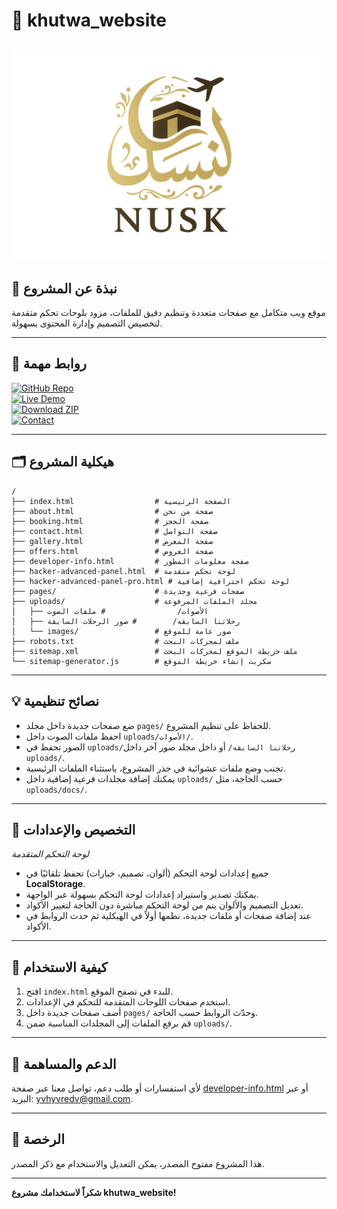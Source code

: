 
# 🚀 khutwa_website

![khutwa_website Banner](https://github.com/vv7x-x/khutwa_website/blob/main/uploads/images/logo.png)
---

## 📌 نبذة عن المشروع
موقع ويب متكامل مع صفحات متعددة وتنظيم دقيق للملفات، مزود بلوحات تحكم متقدمة لتخصيص التصميم وإدارة المحتوى بسهولة.

---

## 🔗 روابط مهمة

[![GitHub Repo](https://img.shields.io/badge/GitHub-Repo-black?style=for-the-badge&logo=github)](https://github.com/vv7x-x/khutwa_website)  
[![Live Demo](https://img.shields.io/badge/Live-Demo-green?style=for-the-badge&logo=google-chrome)](https://khutwa-website-xi.vercel.app/)  
[![Download ZIP](https://img.shields.io/badge/Download-ZIP-blue?style=for-the-badge&logo=download)](https://github.com/vv7x-x/khutwa_website/tree/main)  
[![Contact](https://img.shields.io/badge/Contact-Email-red?style=for-the-badge&logo=gmail)](mailto:yvhyvredv@gmail.com)

---

## 🗂️ هيكلية المشروع

```
/
├── index.html                  # الصفحة الرئيسية
├── about.html                  # صفحة من نحن
├── booking.html                # صفحة الحجز
├── contact.html                # صفحة التواصل
├── gallery.html                # صفحة المعرض
├── offers.html                 # صفحة العروض
├── developer-info.html         # صفحة معلومات المطور
├── hacker-advanced-panel.html  # لوحة تحكم متقدمة
├── hacker-advanced-panel-pro.html # لوحة تحكم احترافية إضافية
├── pages/                      # صفحات فرعية وجديدة
├── uploads/                    # مجلد الملفات المرفوعة
│   ├── الأصوات/                # ملفات الصوت
│   ├── رحلاتنا السابقه/        # صور الرحلات السابقة
│   └── images/                 # صور عامة للموقع
├── robots.txt                  # ملف لمحركات البحث
├── sitemap.xml                 # ملف خريطة الموقع لمحركات البحث
└── sitemap-generator.js        # سكربت إنشاء خريطة الموقع
```

---

## 💡 نصائح تنظيمية

- ضع صفحات جديدة داخل مجلد `pages/` للحفاظ على تنظيم المشروع.  
- احفظ ملفات الصوت داخل `uploads/الأصوات/`.  
- الصور تحفظ في `uploads/رحلاتنا السابقه/` أو داخل مجلد صور آخر داخل `uploads/`.  
- تجنب وضع ملفات عشوائية في جذر المشروع، باستثناء الملفات الرئيسية.  
- يمكنك إضافة مجلدات فرعية إضافية داخل `uploads/` حسب الحاجة، مثل `uploads/docs/`.

---

## 🎨 التخصيص والإعدادات


*لوحة التحكم المتقدمة*

- جميع إعدادات لوحة التحكم (ألوان، تصميم، خيارات) تحفظ تلقائيًا في **LocalStorage**.  
- يمكنك تصدير واستيراد إعدادات لوحة التحكم بسهولة عبر الواجهة.  
- تعديل التصميم والألوان يتم من لوحة التحكم مباشرة دون الحاجة لتغيير الأكواد.  
- عند إضافة صفحات أو ملفات جديدة، نظمها أولاً في الهيكلية ثم حدث الروابط في الأكواد.

---

## 🚀 كيفية الاستخدام

1. افتح `index.html` للبدء في تصفح الموقع.  
2. استخدم صفحات اللوحات المتقدمة للتحكم في الإعدادات.  
3. أضف صفحات جديدة داخل `pages/` وحدّث الروابط حسب الحاجة.  
4. قم برفع الملفات إلى المجلدات المناسبة ضمن `uploads/`.

---

## 🤝 الدعم والمساهمة

لأي استفسارات أو طلب دعم، تواصل معنا عبر صفحة [developer-info.html](https://khutwa-website-xi.vercel.app/developer-info.html) أو عبر البريد: [yvhyvredv@gmail.com](mailto:yvhyvredv@gmail.com).

---

## 📄 الرخصة

هذا المشروع مفتوح المصدر، يمكن التعديل والاستخدام مع ذكر المصدر.

---

**شكراً لاستخدامك مشروع khutwa_website!**
